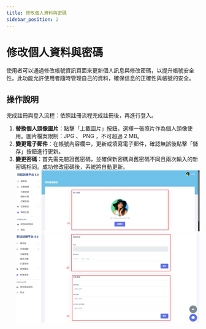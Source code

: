 ```yaml
---
title: 修改個人資料與密碼
sidebar_position: 2
---
```


# 修改個人資料與密碼

使用者可以通過修改帳號資訊頁面來更新個人訊息與修改密碼，以提升帳號安全性。此功能允許使用者隨時管理自己的資料，確保信息的正確性與帳號的安全。

## 操作說明

完成註冊與登入流程：依照註冊流程完成註冊後，再進行登入。

1. **替換個人頭像圖片**：點擊「上載圖片」按鈕，選擇一張照片作為個人頭像使用。圖片檔案限制：JPG 、 PNG ，不可超過 2 MB。
2. **變更電子郵件**：在帳號內容欄中，更新或填寫電子郵件，確認無誤後點擊「儲存」按鈕進行更新。
3. **變更密碼**：首先需先驗證舊密碼，並確保新密碼與舊密碼不同且兩次輸入的新密碼相同。成功修改密碼後，系統將自動更新。
   ![替換個人頭像](./img/edit-profile-and-password-01.png)
   ![變更電子郵件與密碼](./img/edit-profile-and-password-02.png)
